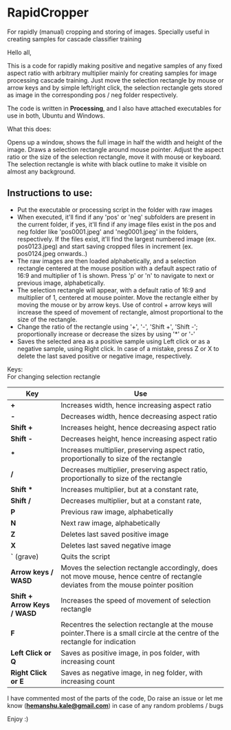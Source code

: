 # RapidCropper
For rapidly (manual) cropping and storing of images. Specially useful in creating samples for cascade classifier training  

Hello all,   

This is a code for rapidly making positive and negative samples of any fixed aspect ratio with arbitrary multiplier mainly for creating samples for image processing cascade training. Just move the selection rectangle by mouse or arrow keys and by simple left/right click, the selection rectangle gets stored as image in the corresponding pos / neg folder respectively.  

The code is written in **Processing**, and I also have attached executables for use in both, Ubuntu and Windows.  

What this does:  

Opens up a window, shows the full image in half the width and height of the image. Draws a selection rectangle around mouse pointer. Adjust the aspect ratio or the size of the selection rectangle, move it with mouse or keyboard. The selection rectangle is white with black outline to make it visible on almost any background.    


## Instructions to use:  


* Put the executable or processing script in the folder with raw images  
* When executed, it'll find if any 'pos' or 'neg' subfolders are present in the current folder, if yes, it'll find if any image files exist in the pos and neg folder like 'pos0001.jpeg' and 'neg0001.jpeg' in the folders, respectively. If the files exist, it'll find the largest numbered image (ex. pos0123.jpeg) and start saving cropped files in increment (ex. pos0124.jpeg onwards..)  
* The raw images are then loaded alphabetically, and a selection rectangle centered at the mouse position with a default aspect ratio of 16:9 and multiplier of 1 is shown. Press 'p' or 'n' to navigate to next or previous image, alphabetically.  
* The selection rectangle will appear, with a default ratio of 16:9 and multiplier of 1, centered at mouse pointer. Move the rectangle either by moving the mouse or by arrow keys. Use of control + arrow keys will increase the speed of movement of rectangle, almost proportional to the size of the rectangle.   
* Change the ratio of the rectangle using '+', '-', 'Shift +', 'Shift -'; proportionally increase or decrease the sizes by using '*' or '-'  
* Saves the selected area as a positive sample using Left click or as a negative sample, using Right click. In case of a mistake, press Z or X to delete the last saved positive or negative image, respectively.  




Keys:  
	For changing selection rectangle   
  
Key | Use  
------------ | -------------  
**+** |		Increases width, hence increasing aspect ratio  
**-**	|		Decreases width, hence decreasing aspect ratio  
**Shift +** |		Increases height, hence decreasing aspect ratio  
**Shift -** |	Decreases height, hence increasing aspect ratio  
__*__	|		Increases multiplier, preserving aspect ratio, proportionally to size of the rectangle  
__/__	|		Decreases multiplier, preserving aspect ratio, proportionally to size of the rectangle  
__Shift *__ | 	Increases multiplier, but at a constant rate,   
__Shift /__ |     Decreases multiplier, but at a constant rate,   
**P** 		|	Previous raw image, alphabetically  
**N** 		|	Next raw image, alphabetically  
**Z** 		|	Deletes last saved positive image  
**X** 		|	Deletes last saved negative image  
__\`__ (grave) |	Quits the script  
**Arrow keys / WASD** 	|		  Moves the selection rectangle accordingly, does not move mouse, hence centre of rectangle deviates from the mouse pointer position  
**Shift + Arrow Keys / WASD** |    Increases the speed of movement of selection rectangle  
**F** 						|	  Recentres the selection rectangle at the mouse pointer.There is a small circle at the centre of the rectangle for indication  
**Left Click or Q** 	| Saves as positive image, in pos folder, with increasing count  
**Right Click or E**	| Saves as negative image, in neg folder, with increasing count  

I have commented most of the parts of the code, Do raise an issue or let me know (**hemanshu.kale@gmail.com**) in case of any random problems / bugs

Enjoy :)
